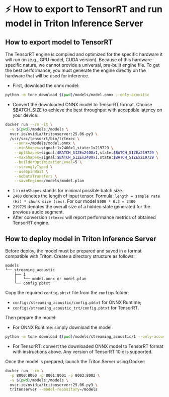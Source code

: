 # ⚡️ How to export to TensorRT and run model in Triton Inference Server

## How to export model to TensorRT

The TensorRT engine is compiled and optimized for the specific hardware it will run on (e.g., GPU model, CUDA version). Because of this hardware-specific nature, we cannot provide a universal, pre-built engine file. To get the best performance, you must generate the engine directly on the hardware that will be used for inference.

- First, download the onnx model:

```bash
python -m tone download $(pwd)/models/model.onnx --only-acoustic
```

- Convert the downloaded ONNX model to TensorRT format. Choose $BATCH_SIZE to achieve the best throughput with acceptible latency on your device:
```bash
docker run --rm -it \
  -v $(pwd)/models:/models \
  nvcr.io/nvidia/tritonserver:25.06-py3 \
  /usr/src/tensorrt/bin/trtexec \
    --onnx=/models/model.onnx \
    --minShapes=signal:1x2400x1,state:1x219729 \
    --optShapes=signal:$BATCH_SIZEx2400x1,state:$BATCH_SIZEx219729 \
    --maxShapes=signal:$BATCH_SIZEx2400x1,state:$BATCH_SIZEx219729 \
    --builderOptimizationLevel=5 \
    --stronglyTyped \
    --useSpinWait \
    --noDataTransfers \
    --saveEngine=/models/model.plan
```

- `1` in `minShapes` stands for minimal possible batch size.
- `2400` denotes the length of input tensor. Formula: `length = sample rate (Hz) * chunk size (sec)`. For our model `8000 * 0.3 = 2400`
- `219729` denotes the overall size of a hidden state generated for the previous audio segment. 
- After conversion `trtexec` will report performance metrics of obtained TensorRT engine.

## How to deploy model in Triton Inference Server

Before deploy, the model must be prepared and saved in a format compatible with Triton. Create a directory structure as follows:

```
models
└── streaming_acoustic
    ├── 1
    │   └── model.onnx or model.plan
    └── config.pbtxt
```

Copy the required `config.pbtxt` file from the `configs` folder:
- `configs/streaming_acoustic/config.pbtxt` for ONNX Runtime;
- `configs/streaming_acoustic_trt/config.pbtxt` for TensorRT.

Then prepare the model:

- For ONNX Runtime: simply download the model:
```bash
python -m tone download $(pwd)/models/streaming_acoustic/1 --only-acoustic
```

- For TensorRT: convert the downloaded ONNX model to TensorRT format with instructions above. Any version of TensorRT 10.x is supported.

Once the model is prepared, launch the Triton Server using Docker:

```bash
docker run --rm \
  -p 8000:8000 -p 8001:8001 -p 8002:8002 \
  -v $(pwd)/models:/models \
  nvcr.io/nvidia/tritonserver:25.06-py3 \
  tritonserver --model-repository=/models
```
